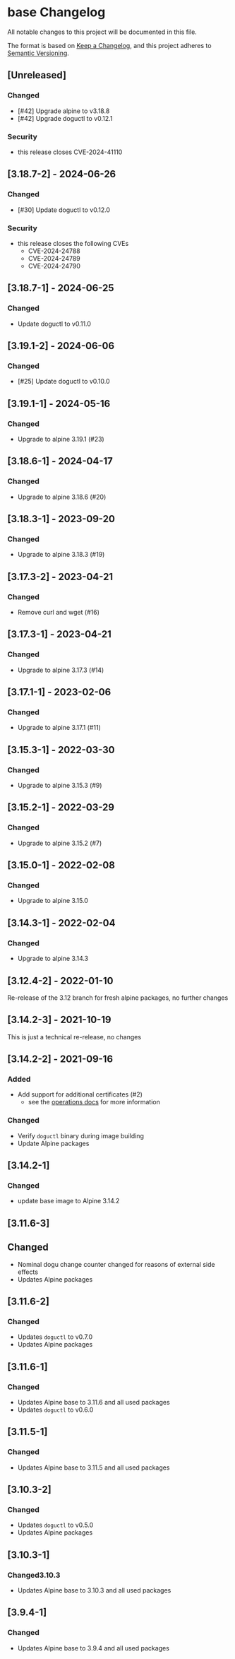 # base Changelog
All notable changes to this project will be documented in this file.

The format is based on [Keep a Changelog](https://keepachangelog.com/en/1.0.0/),
and this project adheres to [Semantic Versioning](https://semver.org/spec/v2.0.0.html).

## [Unreleased]
### Changed
- [#42] Upgrade alpine to v3.18.8
- [#42] Upgrade doguctl to v0.12.1

### Security
- this release closes CVE-2024-41110

## [3.18.7-2] - 2024-06-26
### Changed
- [#30] Update doguctl to v0.12.0

### Security
- this release closes the following CVEs
   - CVE-2024-24788
   - CVE-2024-24789
   - CVE-2024-24790

## [3.18.7-1] - 2024-06-25
### Changed
- Update doguctl to v0.11.0

## [3.19.1-2] - 2024-06-06
### Changed
- [#25] Update doguctl to v0.10.0

## [3.19.1-1] - 2024-05-16
### Changed
- Upgrade to alpine 3.19.1 (#23)

## [3.18.6-1] - 2024-04-17
### Changed
- Upgrade to alpine 3.18.6 (#20)

## [3.18.3-1] - 2023-09-20
### Changed
- Upgrade to alpine 3.18.3 (#19)

## [3.17.3-2] - 2023-04-21
### Changed
- Remove curl and wget (#16)

## [3.17.3-1] - 2023-04-21
### Changed
- Upgrade to alpine 3.17.3 (#14)

## [3.17.1-1] - 2023-02-06
### Changed
- Upgrade to alpine 3.17.1 (#11)

## [3.15.3-1] - 2022-03-30
### Changed
- Upgrade to alpine 3.15.3 (#9)

## [3.15.2-1] - 2022-03-29
### Changed
- Upgrade to alpine 3.15.2 (#7)

## [3.15.0-1] - 2022-02-08
### Changed
- Upgrade to alpine 3.15.0


## [3.14.3-1] - 2022-02-04
### Changed
- Upgrade to alpine 3.14.3

## [3.12.4-2] - 2022-01-10

Re-release of the 3.12 branch for fresh alpine packages, no further changes

## [3.14.2-3] - 2021-10-19

This is just a technical re-release, no changes

## [3.14.2-2] - 2021-09-16
### Added
- Add support for additional certificates (#2)
   - see the [operations docs](docs/operations_en.md) for more information

### Changed
- Verify `doguctl` binary during image building
- Update Alpine packages

## [3.14.2-1]
### Changed
- update base image to Alpine 3.14.2

## [3.11.6-3]
## Changed
- Nominal dogu change counter changed for reasons of external side effects
- Updates Alpine packages

## [3.11.6-2]
### Changed
- Updates `doguctl` to v0.7.0
- Updates Alpine packages

## [3.11.6-1]
### Changed
- Updates Alpine base to 3.11.6 and all used packages
- Updates `doguctl` to v0.6.0

## [3.11.5-1]
### Changed
- Updates Alpine base to 3.11.5 and all used packages

## [3.10.3-2]
### Changed
- Updates `doguctl` to v0.5.0
- Updates Alpine packages

## [3.10.3-1]
### Changed3.10.3
- Updates Alpine base to 3.10.3 and all used packages

## [3.9.4-1]
### Changed
- Updates Alpine base to 3.9.4 and all used packages
